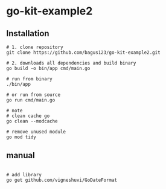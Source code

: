 
# go-kit-example2


## Installation

```shell
# 1. clone repository
git clone https://github.com/bagus123/go-kit-example2.git

# 2. downloads all dependencies and build binary
go build -o bin/app cmd/main.go

# run from binary
./bin/app 

# or run from source
go run cmd/main.go 

# note
# clean cache go
go clean --modcache

# remove unused module
go mod tidy
```


## manual

```shell

# add library
go get github.com/vigneshuvi/GoDateFormat

```